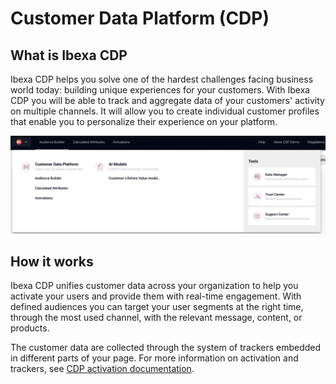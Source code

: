 # Customer Data Platform (CDP)

## What is Ibexa CDP

Ibexa CDP helps you solve one of the hardest challenges facing business world today:
building unique experiences for your customers.
With Ibexa CDP you will be able to track and aggregate data of your customers' activity on multiple channels.
It will allow you to create individual customer profiles that enable you to personalize their experience on your platform.

![](img/cdp_control_panel.png)

## How it works

Ibexa CDP unifies customer data across your organization
to help you activate your users and provide them with real-time engagement.
With defined audiences you can target your user segments at the right time,
through the most used channel, with the relevant message, content, or products.

The customer data are collected through the system of trackers embedded in different parts of your page.
For more information on activation and trackers, see [CDP activation documentation](cdp_activation.md).
